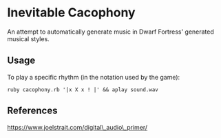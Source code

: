 # Inevitable Cacophony

An attempt to automatically generate music in Dwarf Fortress' generated musical styles.

## Usage

To play a specific rhythm (in the notation used by the game):

	ruby cacophony.rb '|x X x ! |' && aplay sound.wav

## References

https://www.joelstrait.com/digital\_audio\_primer/
